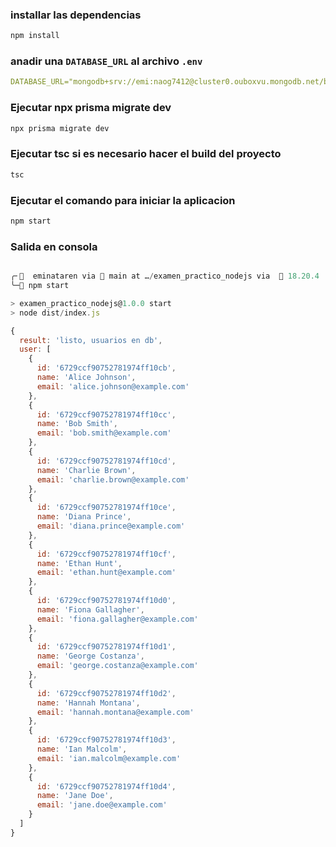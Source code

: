 ### installar las dependencias

```bash
npm install
```

### anadir una `DATABASE_URL` al archivo `.env`

```yml
DATABASE_URL="mongodb+srv://emi:naog7412@cluster0.ouboxvu.mongodb.net/biteware"
```

### Ejecutar npx prisma migrate dev

```bash
npx prisma migrate dev
```

### Ejecutar tsc si es necesario hacer el build del proyecto

```bash
tsc
```

### Ejecutar el comando para iniciar la aplicacion

```bash
npm start
```

### Salida en consola
```js

╭╴  eminataren via  main at …/examen_practico_nodejs via   18.20.4
╰─󰍟 npm start

> examen_practico_nodejs@1.0.0 start
> node dist/index.js

{
  result: 'listo, usuarios en db',
  user: [
    {
      id: '6729ccf90752781974ff10cb',
      name: 'Alice Johnson',
      email: 'alice.johnson@example.com'
    },
    {
      id: '6729ccf90752781974ff10cc',
      name: 'Bob Smith',
      email: 'bob.smith@example.com'
    },
    {
      id: '6729ccf90752781974ff10cd',
      name: 'Charlie Brown',
      email: 'charlie.brown@example.com'
    },
    {
      id: '6729ccf90752781974ff10ce',
      name: 'Diana Prince',
      email: 'diana.prince@example.com'
    },
    {
      id: '6729ccf90752781974ff10cf',
      name: 'Ethan Hunt',
      email: 'ethan.hunt@example.com'
    },
    {
      id: '6729ccf90752781974ff10d0',
      name: 'Fiona Gallagher',
      email: 'fiona.gallagher@example.com'
    },
    {
      id: '6729ccf90752781974ff10d1',
      name: 'George Costanza',
      email: 'george.costanza@example.com'
    },
    {
      id: '6729ccf90752781974ff10d2',
      name: 'Hannah Montana',
      email: 'hannah.montana@example.com'
    },
    {
      id: '6729ccf90752781974ff10d3',
      name: 'Ian Malcolm',
      email: 'ian.malcolm@example.com'
    },
    {
      id: '6729ccf90752781974ff10d4',
      name: 'Jane Doe',
      email: 'jane.doe@example.com'
    }
  ]
}
```